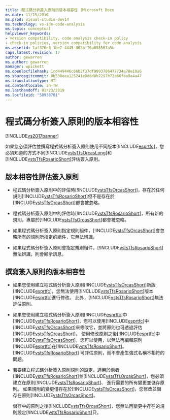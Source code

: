 ```yaml
---
title: 程式碼分析簽入原則的版本相容性 |Microsoft Docs
ms.date: 11/15/2016
ms.prod: visual-studio-dev14
ms.technology: vs-ide-code-analysis
ms.topic: conceptual
helpviewer_keywords:
- version compatibility, code analysis check-in policy
- check-in policies, version compatibility for code analysis
ms.assetid: 1af376e3-3be7-4445-803b-76a858567a5b
caps.latest.revision: 17
author: gewarren
ms.author: gewarren
manager: wpickett
ms.openlocfilehash: 1cd449446c66b2f37df9993786477734a78e10a6
ms.sourcegitcommit: 8b538eea125241e9d6d8b7297b72a66faa9a4a47
ms.translationtype: MT
ms.contentlocale: zh-TW
ms.lasthandoff: 01/23/2019
ms.locfileid: "58938701"
---
```

# <a name="version-compatibility-for-code-analysis-check-in-policies"></a>程式碼分析簽入原則的版本相容性
[!INCLUDE[vs2017banner](../includes/vs2017banner.md)]

如果您必須評估並撰寫程式碼分析簽入原則使用不同版本[!INCLUDE[esprtfc](../includes/esprtfc-md.md)]，您必須知道的方式不同[!INCLUDE[vstsTfsOrcasLong](../includes/vststfsorcaslong-md.md)]和[!INCLUDE[vstsTfsRosarioShort](../includes/vststfsrosarioshort-md.md)]評估簽入原則。  
  
## <a name="version-compatibility-for-evaluating-check-in-policies"></a>版本相容性評估簽入原則  
  
-   程式碼分析簽入原則中的評估時[!INCLUDE[vstsTfsOrcasShort](../includes/vststfsorcasshort-md.md)]，存在於任何規則[!INCLUDE[vstsTfsRosarioShort](../includes/vststfsrosarioshort-md.md)]但不是存在於[!INCLUDE[vstsTfsOrcasShort](../includes/vststfsorcasshort-md.md)]都會被忽略。  
  
-   程式碼分析簽入原則中的評估時[!INCLUDE[vstsTfsRosarioShort](../includes/vststfsrosarioshort-md.md)]，所有新的規則，專屬於[!INCLUDE[vstsTfsOrcasShort](../includes/vststfsorcasshort-md.md)]都會被忽略。  
  
-   如果程式碼分析簽入原則指定規則組件，[!INCLUDE[vstsTfsOrcasShort](../includes/vststfsorcasshort-md.md)]會忽略所有的規則所指定的組件，它無法辨識。  
  
-   如果程式碼分析簽入原則會指定規則組件，[!INCLUDE[vstsTfsRosarioShort](../includes/vststfsrosarioshort-md.md)]無法辨識，則會顯示訊息。  
  
## <a name="version-compatibility-for-authoring-check-in-policies"></a>撰寫簽入原則的版本相容性  
  
-   如果您使用建立程式碼分析簽入原則[!INCLUDE[vstsTfsOrcasShort](../includes/vststfsorcasshort-md.md)]新版[!INCLUDE[esprtfc](../includes/esprtfc-md.md)]，您無法使用[!INCLUDE[vstsTfsRosarioShort](../includes/vststfsrosarioshort-md.md)]版本[!INCLUDE[esprtfc](../includes/esprtfc-md.md)]進行修改。 此外，[!INCLUDE[vstsTfsRosarioShort](../includes/vststfsrosarioshort-md.md)]無法評估原則。  
  
-   如果您使用建立程式碼分析簽入原則[!INCLUDE[esprtfc](../includes/esprtfc-md.md)]中[!INCLUDE[vstsTfsRosarioShort](../includes/vststfsrosarioshort-md.md)]，您可以使用[!INCLUDE[esprtfc](../includes/esprtfc-md.md)]中[!INCLUDE[vstsTfsOrcasShort](../includes/vststfsorcasshort-md.md)]來修改它，並將原則也可透過評估[!INCLUDE[vstsTfsOrcasShort](../includes/vststfsorcasshort-md.md)]。 使用修改原則之後[!INCLUDE[esprtfc](../includes/esprtfc-md.md)]中[!INCLUDE[vstsTfsOrcasShort](../includes/vststfsorcasshort-md.md)]，您可以使用，以無法再編輯原則[!INCLUDE[esprtfc](../includes/esprtfc-md.md)]在[!INCLUDE[vstsTfsRosarioShort](../includes/vststfsrosarioshort-md.md)]。 [!INCLUDE[vstsTfsRosarioShort](../includes/vststfsrosarioshort-md.md)] 可評估原則，而不會產生強式名稱不相符的問題。  
  
-   若要建立程式碼分析簽入原則規則的設定，適用於兩者[!INCLUDE[vstsTfsRosarioShort](../includes/vststfsrosarioshort-md.md)]並[!INCLUDE[vstsTfsOrcasShort](../includes/vststfsorcasshort-md.md)]，您必須建立在原則[!INCLUDE[vstsTfsRosarioShort](../includes/vststfsrosarioshort-md.md)]、 進行需要的所有變更並儲存原則。 如果規則的變更僅存在於[!INCLUDE[vstsTfsOrcasShort](../includes/vststfsorcasshort-md.md)]，您修改並儲存在原則[!INCLUDE[vstsTfsOrcasShort](../includes/vststfsorcasshort-md.md)]。  
  
     儲存中的原則之後[!INCLUDE[vstsTfsOrcasShort](../includes/vststfsorcasshort-md.md)]，您無法再變更中存在的規則設定[!INCLUDE[vstsTfsRosarioShort](../includes/vststfsrosarioshort-md.md)]只。

